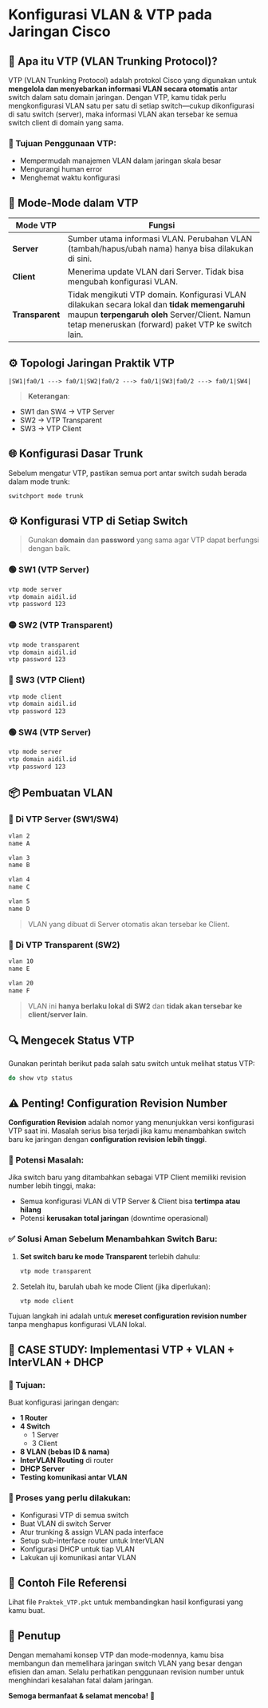 # Konfigurasi VLAN & VTP pada Jaringan Cisco

## 🔷 Apa itu VTP (VLAN Trunking Protocol)?

VTP (VLAN Trunking Protocol) adalah protokol Cisco yang digunakan untuk **mengelola dan menyebarkan informasi VLAN secara otomatis** antar switch dalam satu domain jaringan. Dengan VTP, kamu tidak perlu mengkonfigurasi VLAN satu per satu di setiap switch—cukup dikonfigurasi di satu switch (server), maka informasi VLAN akan tersebar ke semua switch client di domain yang sama.

### 🔑 Tujuan Penggunaan VTP:
- Mempermudah manajemen VLAN dalam jaringan skala besar
- Mengurangi human error
- Menghemat waktu konfigurasi

## 🔌 Mode-Mode dalam VTP

| Mode VTP | Fungsi |
|----------|--------|
| **Server** | Sumber utama informasi VLAN. Perubahan VLAN (tambah/hapus/ubah nama) hanya bisa dilakukan di sini. |
| **Client** | Menerima update VLAN dari Server. Tidak bisa mengubah konfigurasi VLAN. |
| **Transparent** | Tidak mengikuti VTP domain. Konfigurasi VLAN dilakukan secara lokal dan **tidak memengaruhi** maupun **terpengaruh oleh** Server/Client. Namun tetap meneruskan (forward) paket VTP ke switch lain. |

## ⚙️ Topologi Jaringan Praktik VTP

```
|SW1|fa0/1 ---> fa0/1|SW2|fa0/2 ---> fa0/1|SW3|fa0/2 ---> fa0/1|SW4|
```

> **Keterangan**:  
- SW1 dan SW4 → VTP Server  
- SW2 → VTP Transparent  
- SW3 → VTP Client

## 🌐 Konfigurasi Dasar Trunk

Sebelum mengatur VTP, pastikan semua port antar switch sudah berada dalam mode trunk:

```bash
switchport mode trunk
```

## ⚙️ Konfigurasi VTP di Setiap Switch

> Gunakan **domain** dan **password** yang sama agar VTP dapat berfungsi dengan baik.

### 🟢 SW1 (VTP Server)
```bash
vtp mode server
vtp domain aidil.id
vtp password 123
```

### 🟡 SW2 (VTP Transparent)
```bash
vtp mode transparent
vtp domain aidil.id
vtp password 123
```

### 🔵 SW3 (VTP Client)
```bash
vtp mode client
vtp domain aidil.id
vtp password 123
```

### 🟢 SW4 (VTP Server)
```bash
vtp mode server
vtp domain aidil.id
vtp password 123
```

## 📦 Pembuatan VLAN

### 🔧 Di VTP Server (SW1/SW4)
```bash
vlan 2
name A

vlan 3
name B

vlan 4
name C

vlan 5
name D
```

> VLAN yang dibuat di Server otomatis akan tersebar ke Client.

### 🔧 Di VTP Transparent (SW2)
```bash
vlan 10
name E

vlan 20
name F
```

> VLAN ini **hanya berlaku lokal di SW2** dan **tidak akan tersebar ke client/server lain**.

## 🔍 Mengecek Status VTP

Gunakan perintah berikut pada salah satu switch untuk melihat status VTP:
```bash
do show vtp status
```

## ⚠️ Penting! Configuration Revision Number

**Configuration Revision** adalah nomor yang menunjukkan versi konfigurasi VTP saat ini. Masalah serius bisa terjadi jika kamu menambahkan switch baru ke jaringan dengan **configuration revision lebih tinggi**.

### 🧨 Potensi Masalah:
Jika switch baru yang ditambahkan sebagai VTP Client memiliki revision number lebih tinggi, maka:
- Semua konfigurasi VLAN di VTP Server & Client bisa **tertimpa atau hilang**
- Potensi **kerusakan total jaringan** (downtime operasional)

### ✅ Solusi Aman Sebelum Menambahkan Switch Baru:
1. **Set switch baru ke mode Transparent** terlebih dahulu:
    ```bash
    vtp mode transparent
    ```
2. Setelah itu, barulah ubah ke mode Client (jika diperlukan):
    ```bash
    vtp mode client
    ```

Tujuan langkah ini adalah untuk **mereset configuration revision number** tanpa menghapus konfigurasi VLAN lokal.

## 🧪 CASE STUDY: Implementasi VTP + VLAN + InterVLAN + DHCP

### 🎯 Tujuan:
Buat konfigurasi jaringan dengan:
- **1 Router**
- **4 Switch**
    - 1 Server
    - 3 Client
- **8 VLAN (bebas ID & nama)**
- **InterVLAN Routing** di router
- **DHCP Server**
- **Testing komunikasi antar VLAN**

### 🔄 Proses yang perlu dilakukan:
- Konfigurasi VTP di semua switch
- Buat VLAN di switch Server
- Atur trunking & assign VLAN pada interface
- Setup sub-interface router untuk InterVLAN
- Konfigurasi DHCP untuk tiap VLAN
- Lakukan uji komunikasi antar VLAN

## 🧾 Contoh File Referensi

Lihat file `Praktek_VTP.pkt` untuk membandingkan hasil konfigurasi yang kamu buat.

## 🤝 Penutup

Dengan memahami konsep VTP dan mode-modennya, kamu bisa membangun dan memelihara jaringan switch VLAN yang besar dengan efisien dan aman. Selalu perhatikan penggunaan revision number untuk menghindari kesalahan fatal dalam jaringan.

**Semoga bermanfaat & selamat mencoba!** 🚀